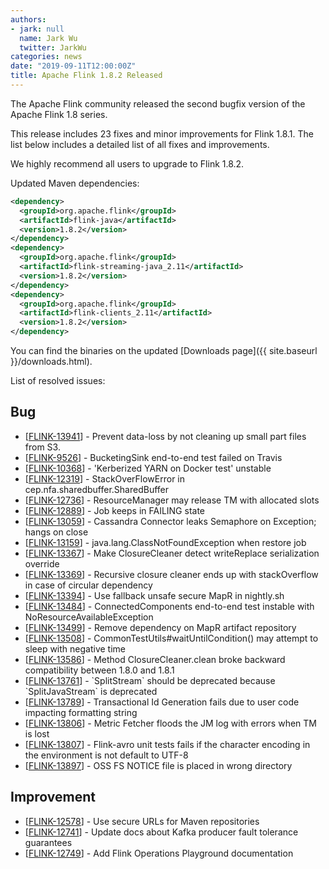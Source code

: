 ```yaml
---
authors:
- jark: null
  name: Jark Wu
  twitter: JarkWu
categories: news
date: "2019-09-11T12:00:00Z"
title: Apache Flink 1.8.2 Released
---
```


The Apache Flink community released the second bugfix version of the Apache Flink 1.8 series.

This release includes 23 fixes and minor improvements for Flink 1.8.1. The list below includes a detailed list of all fixes and improvements.

We highly recommend all users to upgrade to Flink 1.8.2.

Updated Maven dependencies:

```xml
<dependency>
  <groupId>org.apache.flink</groupId>
  <artifactId>flink-java</artifactId>
  <version>1.8.2</version>
</dependency>
<dependency>
  <groupId>org.apache.flink</groupId>
  <artifactId>flink-streaming-java_2.11</artifactId>
  <version>1.8.2</version>
</dependency>
<dependency>
  <groupId>org.apache.flink</groupId>
  <artifactId>flink-clients_2.11</artifactId>
  <version>1.8.2</version>
</dependency>
```

You can find the binaries on the updated [Downloads page]({{ site.baseurl }}/downloads.html).

List of resolved issues:

<h2>        Bug
</h2>
<ul>
<li>[<a href='https://issues.apache.org/jira/browse/FLINK-13941'>FLINK-13941</a>] -         Prevent data-loss by not cleaning up small part files from S3.
</li>
<li>[<a href='https://issues.apache.org/jira/browse/FLINK-9526'>FLINK-9526</a>] -         BucketingSink end-to-end test failed on Travis
</li>
<li>[<a href='https://issues.apache.org/jira/browse/FLINK-10368'>FLINK-10368</a>] -         &#39;Kerberized YARN on Docker test&#39; unstable
</li>
<li>[<a href='https://issues.apache.org/jira/browse/FLINK-12319'>FLINK-12319</a>] -         StackOverFlowError in cep.nfa.sharedbuffer.SharedBuffer
</li>
<li>[<a href='https://issues.apache.org/jira/browse/FLINK-12736'>FLINK-12736</a>] -         ResourceManager may release TM with allocated slots
</li>
<li>[<a href='https://issues.apache.org/jira/browse/FLINK-12889'>FLINK-12889</a>] -         Job keeps in FAILING state
</li>
<li>[<a href='https://issues.apache.org/jira/browse/FLINK-13059'>FLINK-13059</a>] -         Cassandra Connector leaks Semaphore on Exception; hangs on close
</li>
<li>[<a href='https://issues.apache.org/jira/browse/FLINK-13159'>FLINK-13159</a>] -         java.lang.ClassNotFoundException when restore job
</li>
<li>[<a href='https://issues.apache.org/jira/browse/FLINK-13367'>FLINK-13367</a>] -         Make ClosureCleaner detect writeReplace serialization override
</li>
<li>[<a href='https://issues.apache.org/jira/browse/FLINK-13369'>FLINK-13369</a>] -         Recursive closure cleaner ends up with stackOverflow in case of circular dependency
</li>
<li>[<a href='https://issues.apache.org/jira/browse/FLINK-13394'>FLINK-13394</a>] -         Use fallback unsafe secure MapR in nightly.sh
</li>
<li>[<a href='https://issues.apache.org/jira/browse/FLINK-13484'>FLINK-13484</a>] -         ConnectedComponents end-to-end test instable with NoResourceAvailableException
</li>
<li>[<a href='https://issues.apache.org/jira/browse/FLINK-13499'>FLINK-13499</a>] -         Remove dependency on MapR artifact repository
</li>
<li>[<a href='https://issues.apache.org/jira/browse/FLINK-13508'>FLINK-13508</a>] -         CommonTestUtils#waitUntilCondition() may attempt to sleep with negative time
</li>
<li>[<a href='https://issues.apache.org/jira/browse/FLINK-13586'>FLINK-13586</a>] -         Method ClosureCleaner.clean broke backward compatibility between 1.8.0 and 1.8.1
</li>
<li>[<a href='https://issues.apache.org/jira/browse/FLINK-13761'>FLINK-13761</a>] -         `SplitStream` should be deprecated because `SplitJavaStream` is deprecated
</li>
<li>[<a href='https://issues.apache.org/jira/browse/FLINK-13789'>FLINK-13789</a>] -         Transactional Id Generation fails due to user code impacting formatting string
</li>
<li>[<a href='https://issues.apache.org/jira/browse/FLINK-13806'>FLINK-13806</a>] -         Metric Fetcher floods the JM log with errors when TM is lost
</li>
<li>[<a href='https://issues.apache.org/jira/browse/FLINK-13807'>FLINK-13807</a>] -         Flink-avro unit tests fails if the character encoding in the environment is not default to UTF-8
</li>
<li>[<a href='https://issues.apache.org/jira/browse/FLINK-13897'>FLINK-13897</a>] -         OSS FS NOTICE file is placed in wrong directory
</li>
</ul>

<h2>        Improvement
</h2>
<ul>
<li>[<a href='https://issues.apache.org/jira/browse/FLINK-12578'>FLINK-12578</a>] -         Use secure URLs for Maven repositories
</li>
<li>[<a href='https://issues.apache.org/jira/browse/FLINK-12741'>FLINK-12741</a>] -         Update docs about Kafka producer fault tolerance guarantees
</li>
<li>[<a href='https://issues.apache.org/jira/browse/FLINK-12749'>FLINK-12749</a>] -         Add Flink Operations Playground documentation
</li>
</ul>
